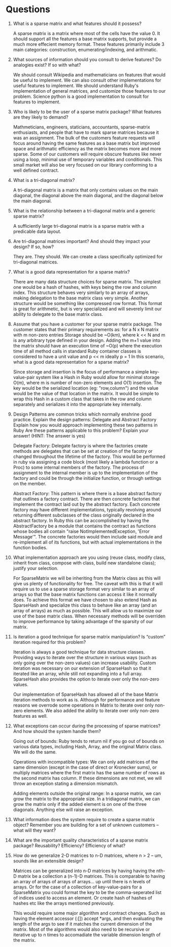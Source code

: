 Questions
=========
1. What is a sparse matrix and what features should it possess?

   A sparse matrix is a matrix where most of the cells have the value 0. It
   should support all the features a base matrix supports, but provide a
   much more effecient memory format. These features primarily include 3
   main categories: construction, enumerating/indexing, and arithmatic.

2. What sources of information should you consult to derive features? Do
   analogies exist? If so with what?

   We should consult Wikipedia and mathematicians on features that would be
   useful to implement. We can also consult other implementations for useful
   features to implement. We should understand Ruby's implementation of general
   matrices, and customize those features to our problem. Science python is a
   good implementation to consult for features to implement.

3. Who is likely to be the user of a sparse matrix package? What features are
   they likely to demand?

   Mathmeticians, engineers, staticians, accountants, sparse-matrix enthusiasts,
   and people that have to mark sparse matrices because it was an assignment.
   The bulk of the customers feature requests will focus around having the same
   features as a base matrix but improved space and arithmatic efficiency as the
   matrix becomes more and more sparse. Some of our customers will require obscure
   features like never using a loop, minimal use of temporary variables and
   conditionals. This small market will also be very focused on our library
   conforming to a well defined contract.

4. What is a tri-diagonal matrix?

   A tri-diagonal matrix is a matrix that only contains values on the main
   diagonal, the diagonal above the main diagonal, and the diagonal below the
   main diagonal.

5. What is the relationship between a tri-diagonal matrix and a generic sparse
   matrix?

   A sufficiently large tri-diagonal matrix is a sparse matrix with a predicable
    data layout.

6. Are tri-diagonal matrices important? And should they impact your design? If
   so, how?

   They are. They should. We can create a class specifically optimized for
   tri-diagonal matrices.

7. What is a good data representation for a sparse matrix?

   There are many data structure choices for sparse matrix. The simplest one
   would be a hash of hashes, with keys being the row and column index. This
   structure behaves very similarly to an array of arrays, making delegation
   to the base matrix class very simple. Another structure would be something
   like compressed row format. This format is great for arithmetic, but is
   very specialized and will severely limit our ability to delegate to the
   base matrix class.

8. Assume that you have a customer for your sparse matrix package. The customer
   states that their primary requirements as: for a N x N matrix with m non-zero
   entries Storage should be ~O(km), where k << N and m is any arbitrary type
   defined in your design. Adding the m+1 value into the matrix should have an
   execution time of ~O(p) where the execution time of all method calls in
   standard Ruby container classes is considered to have a unit value and p << m
   ideally p = 1 In this scenario, what is a good data representation for a
   sparse matrix?

   Since storage and insertion is the focus of performance a simple
   key-value-pair system like a Hash in Ruby would allow for minimal storage O(m),
   where m is number of non-zero elements and O(1) insertion. The key would be
   the serialized location (eg: "row,column") and the value would be the value of
   that location in the matrix. It would be simple to wrap this Hash in a custom
   class that takes in the row and column separately and serializes it into the
   appropriate key internally.

9. Design Patterns are common tricks which normally enshrine good practice.
   Explain the design patterns: Delegate and Abstract Factory Explain how you
   would approach implementing these two patterns in Ruby Are these patterns
   applicable to this problem? Explain your answer! (HINT: The answer is yes)

   Delegate Factory:
   Delegate factory is where the factories create methods are delegates that
   can be set at creation of the facotry or changed throughout the lifetime of
   the factory. This would be performed in ruby via assigning a code block
   (most likely a lambda function or a Proc) to some internal members of the
   factory. The process of assignment to the internal member is up to the
   implementation of the factory and could be through the initialize function,
   or through settings on the member.

   Abstract Factory:
   This pattern is where there is a base abstract factory that outlines a
   factory contract. There are then concrete factories that implement the
   contract laid out by the abstract factory. Each concrete factory may have
   different implementations, typically revolving around returning different
   subclasses of the class originally declared in the abstract factory. In
   Ruby this can be accomplished by having the AbstractFactory be a module that
   contains the contract as functions whose bodies all contain "raise
   NotImplementedException, 'Error Message'". The concrete factories would then
   include said module and re-implement all of its functions, but with actual
   implementations in the function bodies.

10. What implementation approach are you using (reuse class, modify class,
    inherit from class, compose with class, build new standalone class);
    justify your selection.

    For SparseMatrix we will be inheriting from the Matrix class as this will
    give us plenty of functionality for free. The caveat with this is that it
    will require us to use a sparse storage format very similar to an array of
    arrays so that the base matrix functions can access it like it normally does.
    To achieve this format we have chosen to also extend Hash as SparseHash and
    specialize this class to behave like an array (and an array of arrays) as
    much as possible. This will allow us to maximize our use of the base matrix
    class. When necessary methods will be overriden to improve performance by
    taking advantage of the sparsity of our matrix.

11. Is iteration a good technique for sparse matrix manipulation? Is “custom”
    iteration required for this problem?

    Iteration is always a good technique for data structure classes. Providing
    ways to iterate over the structure in various ways (such as only going over
    the non-zero values) can increase usability. Custom iteration was necessary
    on our extension of SparseHash so that it iterated like an array, while still
    not expanding into a full array. SparseHash also provides the option to
    iterate over only the non-zero values.

    Our implementation of SparseHash has allowed all of the base Matrix iteration
    methods to work as is. Although for performance and feature reasons we overrode
    some operations in Matrix to iterate over only non-zero elements. We also added
    the ability to iterate over only non-zero features as well.

12. What exceptions can occur during the processing of sparse matrices? And how
    should the system handle them?

    Going out of bounds: Ruby tends to return nil if you go out of bounds on
    various data types, including Hash, Array, and the original Matrix class.
    We will do the same.

    Operations with incompatible types: We can only add matrices of the same
    dimension (except in the case of direct or Kronecker sums), or multiply
    matrices where the first matrix has the same number of rows as the second
    matrix has column. If these dimensions are not met, we will throw an
    exception stating a dimension mismatch.

    Adding elements outside the original range: In a sparse matrix, we can grow
    the matrix to the appropriate size. In a tridiagonal matrix, we can grow the
    matrix only if the added element is on one of the three diagonals. Anything
    else will raise an exception.

13. What information does the system require to create a sparse matrix object?
    Remember you are building for a set of unknown customers – what will they want?

14. What are the important quality characteristics of a sparse matrix package?
    Reusability? Efficiency? Efficiency of what?

15. How do we generalize 2-D matrices to n-D matrices, where n > 2 – um, sounds
    like an extensible design?

    Matrices can be generalized into n-D matrices by having having the nth-D
    matrix be a collection a (n-1)-D matrices. This is comparable to having an
    array of arrays of arrays of arrays... up until there is n levels of arrays.
    Or for the case of a collection of key-value-pairs for a SparseMatrix you could
    format the key to be the comma-seperated list of indices used to access an element.
    Or create hash of hashes of hashes etc like the arrays mentioned previously.
    
    This would require some major algorithm and contract changes. Such as having the
    element accessor (:[]) accept *args, and then evaluating the length of the args
    to see if it matches the current dimension of the matrix. Most of the algorithms
    would also need to be recursive or iterative up to n times to accomadiate the 
    variable dimension length of the matrix.
